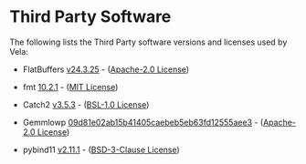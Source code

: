 <!--
SPDX-FileCopyrightText: Copyright 2024 Arm Limited and/or its affiliates <open-source-office@arm.com>

SPDX-License-Identifier: Apache-2.0

Licensed under the Apache License, Version 2.0 (the License); you may
not use this file except in compliance with the License.
You may obtain a copy of the License at

www.apache.org/licenses/LICENSE-2.0

Unless required by applicable law or agreed to in writing, software
distributed under the License is distributed on an AS IS BASIS, WITHOUT
WARRANTIES OR CONDITIONS OF ANY KIND, either express or implied.
See the License for the specific language governing permissions and
limitations under the License.
-->
# Third Party Software

The following lists the Third Party software versions and licenses used by Vela:
* FlatBuffers [v24.3.25](https://github.com/google/flatbuffers/releases/tag/v24.3.25) -
  ([Apache-2.0 License](https://github.com/google/flatbuffers/blob/v24.3.25/LICENSE))

* fmt [10.2.1](https://github.com/fmtlib/fmt/releases/tag/10.2.1) -
  ([MIT License](https://github.com/fmtlib/fmt/blob/10.2.1/LICENSE))

* Catch2 [v3.5.3](https://github.com/catchorg/Catch2/releases/tag/v3.5.3) -
  ([BSL-1.0 License](https://github.com/catchorg/Catch2/blob/v3.5.3/LICENSE.txt))

* Gemmlowp [09d81e02ab15b41405caebeb5eb63fd12555aee3](https://github.com/google/gemmlowp/tree/09d81e02ab15b41405caebeb5eb63fd12555aee3) -
  ([Apache-2.0 License](https://github.com/google/gemmlowp/blob/09d81e02ab15b41405caebeb5eb63fd12555aee3/LICENSE))

* pybind11 [v2.11.1](https://github.com/pybind/pybind11/releases/tag/v2.11.1) -
  ([BSD-3-Clause License](https://github.com/pybind/pybind11/blob/v2.11.1/LICENSE))